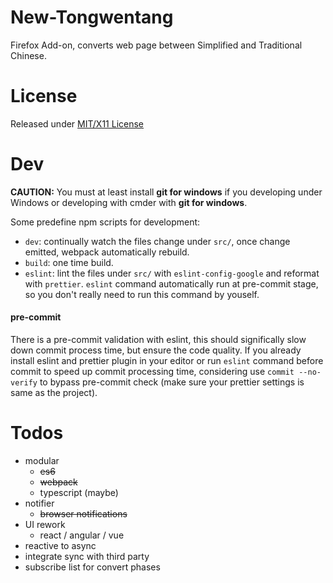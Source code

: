 # New-Tongwentang
Firefox Add-on, converts web page between Simplified and Traditional Chinese.

# License
Released under [MIT/X11 License](https://opensource.org/licenses/mit-license.php)

# Dev
**CAUTION:** You must at least install **git for windows** if you developing under Windows or developing with cmder with **git for windows**.

Some predefine npm scripts for development:
- `dev`: continually watch the files change under `src/`, once change emitted, webpack automatically rebuild.
- `build`: one time build.
- `eslint`: lint the files under `src/` with `eslint-config-google` and reformat with `prettier`. `eslint` command automatically run at pre-commit stage, so you don't really need to run this command by youself.

#### pre-commit
There is a pre-commit validation with eslint, this should significally slow down commit process time, but ensure the code quality. If you already install eslint and prettier plugin in your editor or run `eslint` command before commit to speed up commit processing time, considering use `commit --no-verify` to bypass pre-commit check (make sure your prettier settings is same as the project).

# Todos
- modular
  - ~~es6~~
  - ~~webpack~~
  - typescript (maybe)
- notifier
  - ~~browser notifications~~
- UI rework
  - react / angular / vue
- reactive to async
- integrate sync with third party
- subscribe list for convert phases
